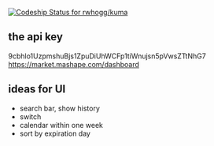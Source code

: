 [ ![Codeship Status for rwhogg/kuma](https://codeship.com/projects/98dc1430-fdde-0133-3bde-226b7b8bc1bd/status?branch=master)](https://codeship.com/projects/152328)

## the api key
9cbhlo1UzpmshuBjs1ZpuDiUhWCFp1tiWnujsn5pVwsZTtNhG7
https://market.mashape.com/dashboard

## ideas for UI

- search bar, show history
- switch
- calendar within one week
- sort by expiration day
